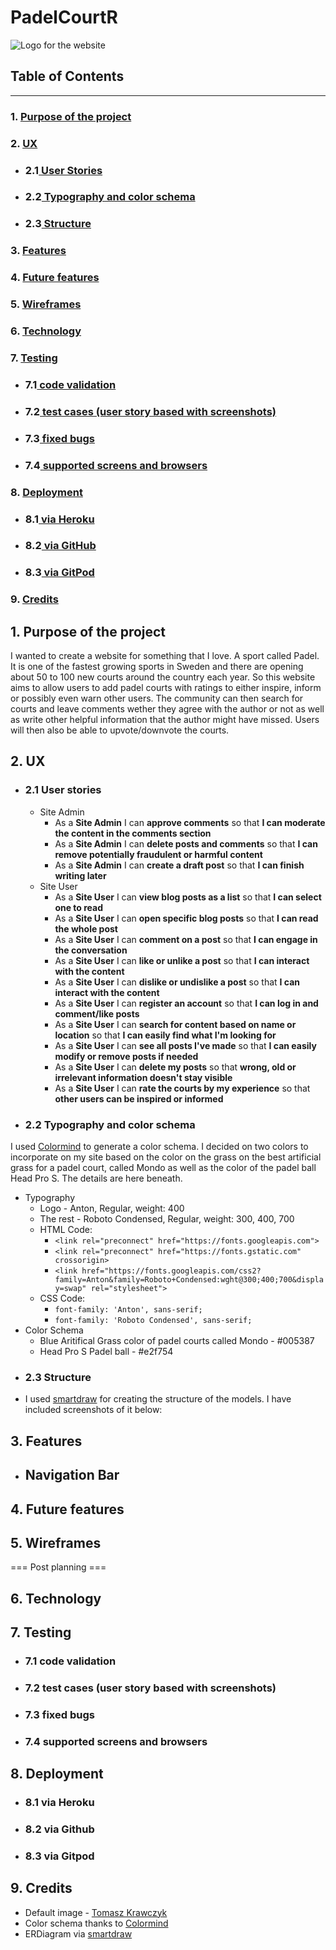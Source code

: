 # PadelCourtR
![Logo for the website]()

## Table of Contents
<hr>

### 1. [ Purpose of the project](#1-purpose-of-the-project)

### 2. [ UX](#2-ux)

- ### 2.1[ User Stories](#21-user-stories-1)
- ### 2.2[ Typography and color schema](#22-typography-and-color-schema-1)
- ### 2.3[ Structure](#23-structure-1)

### 3. [ Features](#3-features)

### 4. [ Future features](#4-future-features)

### 5. [ Wireframes](#5-wireframes)

### 6. [ Technology](#6-technology)

### 7. [ Testing](#7-testing)
- ### 7.1[ code validation](#71-code-validation-1)
- ### 7.2[ test cases (user story based with screenshots)](#72-test-cases-user-story-based-with-screenshots-1)
- ### 7.3[ fixed bugs](#73-fixed-bugs-1)
- ### 7.4[ supported screens and browsers](#74-supported-screens-and-browsers-1)

### 8. [ Deployment](#8-deployment)
- ### 8.1[ via Heroku](#81-via-heroku-1)
- ### 8.2[ via GitHub](#82-via-github-1)
- ### 8.3[ via GitPod](#83-via-gitpod-1)

### 9. [ Credits](#9-credits)

## 1. Purpose of the project
I wanted to create a website for something that I love. A sport called Padel. It is one of the fastest growing sports in Sweden and there are opening about 50 to 100 new courts around the country each year. So this website aims to allow users to add padel courts with ratings to either inspire, inform or possibly even warn other users. The community can then search for courts and leave comments wether they agree with the author or not as well as write other helpful information that the author might have missed. Users will then also be able to upvote/downvote the courts.

## 2. UX
- ### 2.1 User stories
    - Site Admin
        - As a **Site Admin** I can **approve comments** so that **I can moderate the content in the comments section**
        - As a **Site Admin** I can **delete posts and comments** so that **I can remove potentially fraudulent or harmful content**
        - As a **Site Admin** I can **create a draft post** so that **I can finish writing later**
    - Site User    
        - As a **Site User** I can **view blog posts as a list** so that **I can select one to read**
        - As a **Site User** I can **open specific blog posts** so that **I can read the whole post**
        - As a **Site User** I can **comment on a post** so that **I can engage in the conversation**
        - As a **Site User** I can **like or unlike a post** so that **I can interact with the content**
        - As a **Site User** I can **dislike or undislike a post** so that **I can interact with the content**
        - As a **Site User** I can **register an account** so that **I can log in and comment/like posts**
        - As a **Site User** I can **search for content based on name or location** so that **I can easily find what I'm looking for**
        - As a **Site User** I can **see all posts I've made** so that **I can easily modify or remove posts if needed**
        - As a **Site User** I can **delete my posts** so that **wrong, old or irrelevant information doesn't stay visible**
        - As a **Site User** I can **rate the courts by my experience** so that **other users can be inspired or informed**
- ### 2.2 Typography and color schema
I used [Colormind](http://colormind.io/bootstrap/) to generate a color schema. I decided on two colors to incorporate on my site based on the color on the grass on the best artificial grass for a padel court, called Mondo as well as the color of the padel ball Head Pro S. The details are here beneath. 
- Typography
    - Logo - Anton, Regular, weight: 400
    - The rest - Roboto Condensed, Regular, weight: 300, 400, 700
    - HTML Code:
        - ``` <link rel="preconnect" href="https://fonts.googleapis.com"> ```
        - ``` <link rel="preconnect" href="https://fonts.gstatic.com" crossorigin> ```
        - ``` <link href="https://fonts.googleapis.com/css2?family=Anton&family=Roboto+Condensed:wght@300;400;700&display=swap" rel="stylesheet"> ```
    - CSS Code:
        - ``` font-family: 'Anton', sans-serif; ```
        - ``` font-family: 'Roboto Condensed', sans-serif; ```
- Color Schema
    - Blue Aritifical Grass color of padel courts called Mondo - #005387
    - Head Pro S Padel ball - #e2f754
- ### 2.3 Structure
- I used [smartdraw](https://www.smartdraw.com/) for creating the structure of the models. I have included screenshots of it below:

## 3. Features
- Navigation Bar
    - 


## 4. Future features

## 5. Wireframes

=== Post planning ===

## 6. Technology

## 7. Testing
- ### 7.1 code validation
- ### 7.2 test cases (user story based with screenshots)
- ### 7.3 fixed bugs
- ### 7.4 supported screens and browsers

## 8. Deployment
- ### 8.1 via Heroku
- ### 8.2 via Github
- ### 8.3 via Gitpod

## 9. Credits
 - Default image - [Tomasz Krawczyk](https://unsplash.com/photos/M2x3A8Q4JbY?utm_source=unsplash&utm_medium=referral&utm_content=creditShareLink)
 - Color schema thanks to [Colormind](http://colormind.io/bootstrap/)
 - ERDiagram via [smartdraw](https://www.smartdraw.com/)
